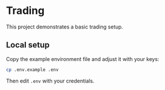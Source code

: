 # Trading

This project demonstrates a basic trading setup.

## Local setup

Copy the example environment file and adjust it with your keys:

```bash
cp .env.example .env
```

Then edit `.env` with your credentials.
